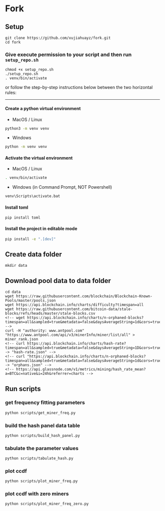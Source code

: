 # Fork

## Setup

```
git clone https://github.com/xujiahuayz/fork.git
cd fork
```

### Give execute permission to your script and then run `setup_repo.sh`

```
chmod +x setup_repo.sh
./setup_repo.sh
. venv/bin/activate
```

or follow the step-by-step instructions below between the two horizontal rules:

---

#### Create a python virtual environment

- MacOS / Linux

```bash
python3 -m venv venv
```

- Windows

```bash
python -m venv venv
```

#### Activate the virtual environment

- MacOS / Linux

```bash
. venv/bin/activate
```

- Windows (in Command Prompt, NOT Powershell)

```bash
venv\Scripts\activate.bat
```

#### Install toml

```
pip install toml
```

#### Install the project in editable mode

```bash
pip install -e ".[dev]"
```

## Create data folder

```
mkdir data
```

## Download pool data to data folder

```
cd data
wget https://raw.githubusercontent.com/blockchain/Blockchain-Known-Pools/master/pools.json
wget https://api.blockchain.info/charts/difficulty?timespan=all
wget https://raw.githubusercontent.com/bitcoin-data/stale-blocks/refs/heads/master/stale-blocks.csv
<!-- wget https://api.blockchain.info/charts/n-orphaned-blocks?timespan=all&sampled=true&metadata=false&daysAverageString=1d&cors=true&format=json -->
curl -H "authority: www.antpool.com" "https://www.antpool.com/api/v3/minerInfo/miner/list/all" > miner_rank.json
<!-- curl https://api.blockchain.info/charts/hash-rate?timespan=all&sampled=true&metadata=false&daysAverageString=1D&cors=true&format=json -> "hash-rate.json" -->
<!-- curl "https://api.blockchain.info/charts/n-orphaned-blocks?timespan=all&sampled=true&metadata=false&daysAverageString=1d&cors=true&format=json" -> "orphans.json" -->
<!-- https://api.glassnode.com/v1/metrics/mining/hash_rate_mean?a=BTC&c=native&i=24h&referrer=charts -->
```

## Run scripts

### get frequency fitting parameters

```zsh
python scripts/get_miner_freq.py
```

### build the hash panel data table

```zsh
python scripts/build_hash_panel.py
```

### tabulate the parameter values

```zsh
python scripts/tabulate_hash.py
```

### plot ccdf

```zsh
python scripts/plot_miner_freq.py
```

### plot ccdf with zero miners

```zsh
python scripts/plot_miner_freq_zero.py
```

<!-- https://api.blockchain.info/charts/difficulty?timespan=all -->
